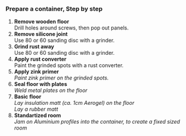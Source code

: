 ### Prepare a container, Step by step
1. **Remove wooden floor**  
Drill holes around screws, then pop out panels.
2. **Remove silicone joint**  
Use 80 or 60 sanding disc with a grinder.
3. **Grind rust away**  
Use 80 or 60 sanding disc with a grinder.
4. **Apply rust converter**  
Paint the grinded spots with a rust converter.
5. **Apply zink primer**  
*Paint zink primer on the grinded spots.*
6. **Seal floor with plates**  
*Weld metal plates on the floor*
7. **Basic floor**  
*Lay insulation matt (ca. 1cm Aerogel) on the floor*  
*Lay a rubber matt*
8. **Standartized room**  
*Jam on Aluminium profiles into the container, to create a fixed sized room*
